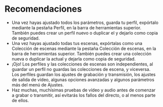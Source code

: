 # Recomendaciones

* Una vez hayas ajustado todos los parámetros, guarda tu perfil, expórtalo mediante la pestaña Perfil, en la barra de herramientas superior. También puedes crear un perfil nuevo o duplicar el y dejarlo como copia de seguridad.
* Una vez hayas ajustado todas tus escenas, expórtalas como una Colección de escenas mediante la pestaña Colección de escenas, en la barra de herramientas superior. También puedes crear una colección nueva o duplicar la actual y dejarla como copia de seguridad.
* ¡Ojo! Los perfiles y las colecciones de escenas son independientes, al guardar un perfil no guardas las colecciones de escena, y viceversa. Los perfiles guardan los ajustes de grabación y transmisión, los ajustes de salida de vídeo, algunas opciones avanzadas y algunos parámetros más del menú de Ajustes.
* Haz muchas, muchísimas pruebas de vídeo y audio antes de comenzar a grabar o transmitir, así evitarás los fallos del directo, o al menos parte de ellos.
